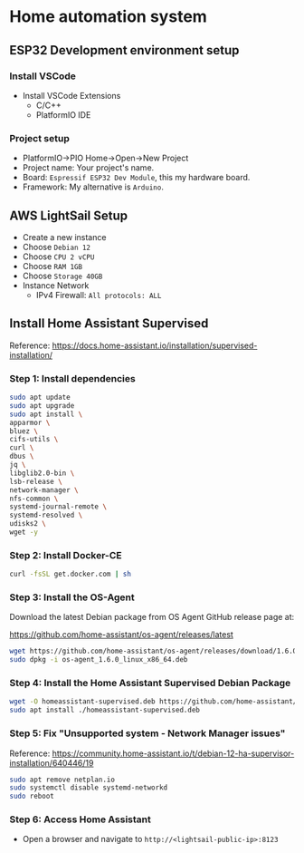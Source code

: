 # Home automation system

## ESP32 Development environment setup

### Install VSCode

- Install VSCode Extensions
  - C/C++
  - PlatformIO IDE

### Project setup

- PlatformIO->PIO Home->Open->New Project
- Project name: Your project's name.
- Board: `Espressif ESP32 Dev Module`, this my hardware board.
- Framework: My alternative is `Arduino`.

## AWS LightSail Setup

- Create a new instance
- Choose `Debian 12`
- Choose `CPU 2 vCPU`
- Choose `RAM 1GB`
- Choose `Storage 40GB`
- Instance Network
  - IPv4 Firewall: `All protocols: ALL`

## Install Home Assistant Supervised

Reference: <https://docs.home-assistant.io/installation/supervised-installation/>

### Step 1: Install dependencies

```bash
sudo apt update
sudo apt upgrade
sudo apt install \
apparmor \
bluez \
cifs-utils \
curl \
dbus \
jq \
libglib2.0-bin \
lsb-release \
network-manager \
nfs-common \
systemd-journal-remote \
systemd-resolved \
udisks2 \
wget -y
```

### Step 2: Install Docker-CE

```bash
curl -fsSL get.docker.com | sh
```

### Step 3: Install the OS-Agent

Download the latest Debian package from OS Agent GitHub release page at:

<https://github.com/home-assistant/os-agent/releases/latest>

```bash
wget https://github.com/home-assistant/os-agent/releases/download/1.6.0/os-agent_1.6.0_linux_x86_64.deb 
sudo dpkg -i os-agent_1.6.0_linux_x86_64.deb
```

### Step 4: Install the Home Assistant Supervised Debian Package

```bash
wget -O homeassistant-supervised.deb https://github.com/home-assistant/supervised-installer/releases/latest/download/homeassistant-supervised.deb
sudo apt install ./homeassistant-supervised.deb
```

### Step 5: Fix "Unsupported system - Network Manager issues"

Reference: <https://community.home-assistant.io/t/debian-12-ha-supervisor-installation/640446/19>

```bash
sudo apt remove netplan.io
sudo systemctl disable systemd-networkd
sudo reboot
```

### Step 6: Access Home Assistant

- Open a browser and navigate to `http://<lightsail-public-ip>:8123`

